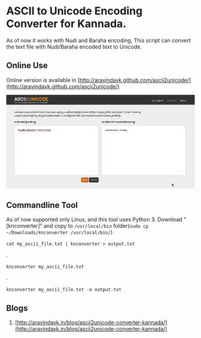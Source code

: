 # ASCII to Unicode Encoding Converter for Kannada.

As of now it works with Nudi and Baraha encoding, This script can convert the text file with Nudi/Baraha encoded text to Unicode.

## Online Use

Online version is available in [http://aravindavk.github.com/ascii2unicode/](http://aravindavk.github.com/ascii2unicode/)

[![ASCII2Unicode](ascii2unicode.png)](http://aravindavk.github.com/ascii2unicode/)

## Commandline Tool

As of now supported only Linux, and this tool uses Python 3. Download "[knconverter]" and copy to `/usr/local/bin` folder(`sudo cp ~/Downloads/knconverter /usr/local/bin/`)

    cat my_ascii_file.txt | knconverter > output.txt

.

    knconverter my_ascii_file.txt

.

    knconverter my_ascii_file.txt -o output.txt


## Blogs

1. [http://aravindavk.in/blog/ascii2unicode-converter-kannada/](http://aravindavk.in/blog/ascii2unicode-converter-kannada/)

